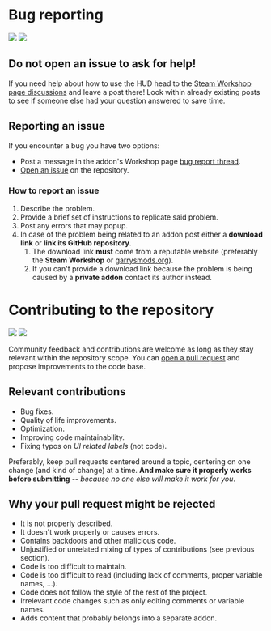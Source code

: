 # Bug reporting

![](https://img.shields.io/github/issues-raw/DyaMetR/hl2hud)
![](https://img.shields.io/github/issues-closed-raw/DyaMetR/hl2hud?label=closed)

## Do not open an issue to ask for help!

If you need help about how to use the HUD head to the [Steam Workshop page discussions]() and leave a post there! Look within already existing posts to see if someone else had your question answered to save time.

## Reporting an issue

If you encounter a bug you have two options:

+   Post a message in the addon's Workshop page [bug report thread](https://steamcommunity.com/workshop/filedetails/discussion/2954934766/6142387507319055361).
+   [Open an issue](https://github.com/DyaMetR/hl2hud/issues) on the repository.

### How to report an issue

1. Describe the problem.
2. Provide a brief set of instructions to replicate said problem.
3. Post any errors that may popup.
4. In case of the problem being related to an addon post either a **download link** or **link its GitHub repository**.
   1. The download link **must** come from a reputable website (preferably the **Steam Workshop** or [garrysmods.org](garrysmods.org)).
   2. If you can't provide a download link because the problem is being caused by a **private addon** contact its author instead.

# Contributing to the repository

![](https://img.shields.io/github/contributors/DyaMetR/hl2hud)
![](https://img.shields.io/github/issues-pr/DyaMetR/hl2hud?label=pull%20requests)

Community feedback and contributions are welcome as long as they stay relevant within the repository scope. You can [open a pull request](https://github.com/DyaMetR/hl2hud/pulls) and propose improvements to the code base.

## Relevant contributions

+   Bug fixes.
+   Quality of life improvements.
+   Optimization.
+   Improving code maintainability.
+   Fixing typos on _UI related labels_ (not code).

Preferably, keep pull requests centered around a topic, centering on one change (and kind of change) at a time. **And make sure it properly works before submitting** -- _because no one else will make it work for you_.

## Why your pull request might be rejected

+   It is not properly described.
+   It doesn't work properly or causes errors.
+   Contains backdoors and other malicious code.
+   Unjustified or unrelated mixing of types of contributions (see previous section).
+   Code is too difficult to maintain.
+   Code is too difficult to read (including lack of comments, proper variable names, ...).
+   Code does not follow the style of the rest of the project.
+   Irrelevant code changes such as only editing comments or variable names.
+   Adds content that probably belongs into a separate addon.

